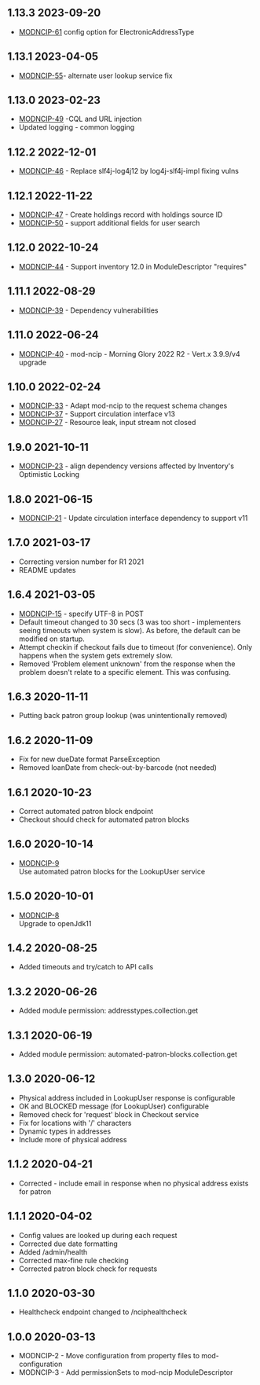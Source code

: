 ## 1.13.3 2023-09-20
* [MODNCIP-61](https://issues.folio.org/browse/MODNCIP-61) config option for ElectronicAddressType
## 1.13.1 2023-04-05
* [MODNCIP-55](https://issues.folio.org/browse/MODNCIP-55)- alternate user lookup service fix
## 1.13.0 2023-02-23
 * [MODNCIP-49](https://issues.folio.org/browse/MODNCIP-49) -CQL and URL injection
 * Updated logging - common logging
## 1.12.2 2022-12-01
 * [MODNCIP-46](https://issues.folio.org/browse/MODNCIP-46) - Replace slf4j-log4j12 by log4j-slf4j-impl fixing vulns
## 1.12.1 2022-11-22
 * [MODNCIP-47](https://issues.folio.org/browse/MODNCIP-47) - Create holdings record with holdings source ID
 * [MODNCIP-50](https://issues.folio.org/browse/MODNCIP-50) - support additional fields for user search
## 1.12.0 2022-10-24
 * [MODNCIP-44](https://issues.folio.org/browse/MODNCIP-44) - Support inventory 12.0 in ModuleDescriptor "requires"
## 1.11.1 2022-08-29
 * [MODNCIP-39](https://issues.folio.org/browse/MODNCIP-39) - Dependency vulnerabilities
## 1.11.0 2022-06-24
 * [MODNCIP-40](https://issues.folio.org/browse/MODNCIP-40) - mod-ncip - Morning Glory 2022 R2 - Vert.x 3.9.9/v4 upgrade
## 1.10.0 2022-02-24
 * [MODNCIP-33](https://issues.folio.org/browse/MODNCIP-33) - Adapt mod-ncip to the request schema changes
 * [MODNCIP-37](https://issues.folio.org/browse/MODNCIP-37) - Support circulation interface v13
 * [MODNCIP-27](https://issues.folio.org/browse/MODNCIP-27) - Resource leak, input stream not closed
## 1.9.0 2021-10-11
 * [MODNCIP-23](https://issues.folio.org/browse/MODNCIP-23) - align dependency versions affected by Inventory's Optimistic Locking
## 1.8.0 2021-06-15
 * [MODNCIP-21](https://issues.folio.org/browse/MODNCIP-21) - Update circulation interface dependency to support v11
## 1.7.0 2021-03-17
 * Correcting version number for R1 2021
 * README updates
## 1.6.4 2021-03-05
 * [MODNCIP-15](https://issues.folio.org/browse/MODNCIP-15) - specify UTF-8 in POST
 * Default timeout changed to 30 secs (3 was too short - implementers seeing timeouts when system is slow).  As before, the default can be modified on startup.
 * Attempt checkin if checkout fails due to timeout (for convenience).  Only happens when the system gets extremely slow.
 * Removed 'Problem element unknown' from the response when the problem doesn't relate to a specific element.  This was confusing.
## 1.6.3 2020-11-11
 * Putting back patron group lookup (was unintentionally removed)
## 1.6.2 2020-11-09
 * Fix for new dueDate format ParseException
 * Removed loanDate from check-out-by-barcode (not needed)
## 1.6.1 2020-10-23
 * Correct automated patron block endpoint
 * Checkout should check for automated patron blocks
## 1.6.0 2020-10-14
 * [MODNCIP-9](https://issues.folio.org/browse/MODNCIP-9) <br>
Use automated patron blocks for the LookupUser service
## 1.5.0 2020-10-01
 * [MODNCIP-8](https://issues.folio.org/browse/MODNCIP-8) <br>
 Upgrade to openJdk11
## 1.4.2 2020-08-25
 * Added timeouts and try/catch to API calls
## 1.3.2 2020-06-26
 * Added module permission: addresstypes.collection.get
## 1.3.1 2020-06-19
 * Added module permission: automated-patron-blocks.collection.get
## 1.3.0 2020-06-12
 * Physical address included in LookupUser response is configurable
 * OK and BLOCKED message (for LookupUser) configurable
 * Removed check for 'request' block in Checkout service
 * Fix for locations with '/' characters
 * Dynamic types in addresses
 * Include more of physical address
## 1.1.2 2020-04-21
 * Corrected - include email in response when no physical address exists for patron
## 1.1.1 2020-04-02
 * Config values are looked up during each request
 * Corrected due date formatting
 * Added /admin/health
 * Corrected max-fine rule checking
 * Corrected patron block check for requests
## 1.1.0 2020-03-30
 * Healthcheck endpoint changed to /nciphealthcheck
## 1.0.0 2020-03-13
 * MODNCIP-2 - Move configuration from property files to mod-configuration
 * MODNCIP-3 - Add permissionSets to mod-ncip ModuleDescriptor
